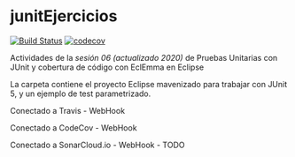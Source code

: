 # junitEjercicios

[![Build Status](https://travis-ci.org/ualhmis/junitEjercicios.svg?branch=master)](https://travis-ci.org/ualhmis/junitEjercicios)
[![codecov](https://codecov.io/gh/ualhmis/junitEjercicios/branch/master/graph/badge.svg)](https://codecov.io/gh/ualhmis/junitEjercicios)

Actividades de la *sesión 06 (actualizado 2020)* de Pruebas Unitarias con JUnit y cobertura de código con EclEmma en Eclipse

La carpeta contiene el proyecto Eclipse mavenizado para trabajar con JUnit 5, y un ejemplo de test parametrizado.


Conectado a Travis - WebHook

Conectado a CodeCov - WebHook

Conectado a SonarCloud.io - WebHook - TODO

